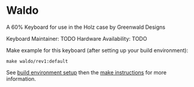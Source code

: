 Waldo
===

A 60% Keyboard for use in the Holz case by Greenwald Designs

Keyboard Maintainer: TODO
Hardware Availability: TODO

Make example for this keyboard (after setting up your build environment):

    make waldo/rev1:default

See [build environment setup](https://docs.qmk.fm/build_environment_setup.html) then the [make instructions](https://docs.qmk.fm/make_instructions.html) for more information.